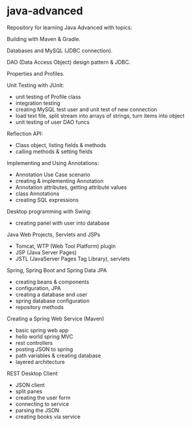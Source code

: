 # java-advanced
Repository for learning Java Advanced with topics:

Building with Maven & Gradle.

Databases and MySQL (JDBC connection).

DAO (Data Access Object) design pattern & JDBC.

Properties and Profiles.

Unit Testing with JUnit:
 - unit testing of Profile class
 - integration testing
 - creating MySQL test user and unit test of new connection
 - load text file, split stream into arrays of strings, turn items into object 
 - unit testing of user DAO funcs

Reflection API:
 - Class object, listing fields & methods
 - calling methods & setting fields	

Implementing and Using Annotations:
 - Annotation Use Case scenario
 - creating & implementing Annotation
 - Annotation attributes, getting attribute values
 - class Annotations
 - creating SQL expressions

Desktop programming with Swing:
 - creating panel with user into database

Java Web Projects, Servlets and JSPs
 - Tomcat, WTP (Web Tool Platform) plugin
 - JSP (Java Server Pages)
 - JSTL (JavaServer Pages Tag Library), servlets

Spring, Spring Boot and Spring Data JPA
 - creating beans & components
 - configuration, JPA
 - creating a database and user
 - spring database configuration
 - repository methods

Creating a Spring Web Service (Maven)
 - basic spring web app
 - hello world spring MVC
 - rest controllers
 - posting JSON to spring
 - path variables & creating database
 - layered architecture

REST Desktop Client
 - JSON client
 - split panes
 - creating the user form
 - connecting to service
 - parsing the JSON
 - creating books via service